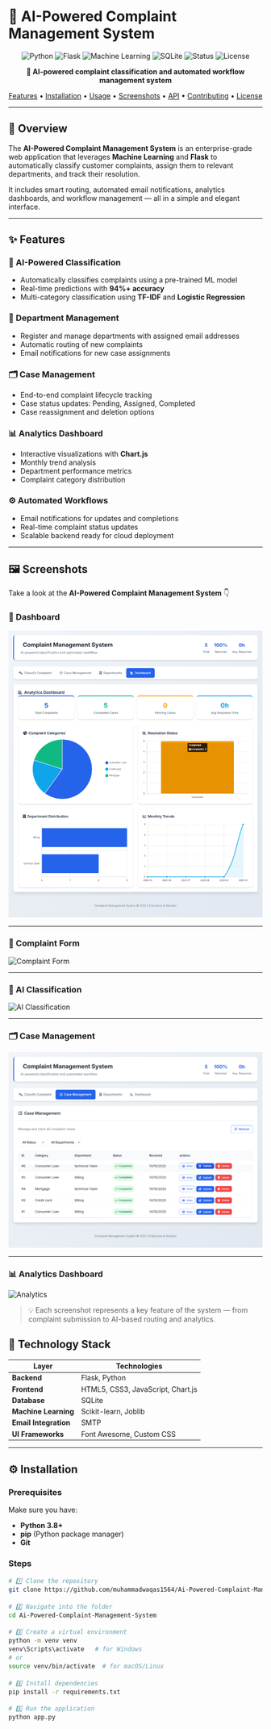 # 🧠 AI-Powered Complaint Management System

<div align="center">

![Python](https://img.shields.io/badge/Python-3.8%2B-blue?logo=python)
![Flask](https://img.shields.io/badge/Flask-2.3.3-green?logo=flask)
![Machine Learning](https://img.shields.io/badge/Machine%20Learning-Scikit%20Learn-orange?logo=scikitlearn)
![SQLite](https://img.shields.io/badge/Database-SQLite-lightgrey?logo=sqlite)
![Status](https://img.shields.io/badge/Status-Active-success)
![License](https://img.shields.io/badge/License-MIT-yellow)

**🚀 AI-powered complaint classification and automated workflow management system**

[Features](#-features) • [Installation](#-installation) • [Usage](#-usage) • [Screenshots](#-screenshots) • [API](#-api) • [Contributing](#-contributing) • [License](#-license)

</div>

---

## 🧩 Overview

The **AI-Powered Complaint Management System** is an enterprise-grade web application that leverages **Machine Learning** and **Flask** to automatically classify customer complaints, assign them to relevant departments, and track their resolution.

It includes smart routing, automated email notifications, analytics dashboards, and workflow management — all in a simple and elegant interface.

---

## ✨ Features

### 🤖 AI-Powered Classification

- Automatically classifies complaints using a pre-trained ML model
- Real-time predictions with **94%+ accuracy**
- Multi-category classification using **TF-IDF** and **Logistic Regression**

### 🏢 Department Management

- Register and manage departments with assigned email addresses
- Automatic routing of new complaints
- Email notifications for new case assignments

### 🗂️ Case Management

- End-to-end complaint lifecycle tracking
- Case status updates: Pending, Assigned, Completed
- Case reassignment and deletion options

### 📊 Analytics Dashboard

- Interactive visualizations with **Chart.js**
- Monthly trend analysis
- Department performance metrics
- Complaint category distribution

### ⚙️ Automated Workflows

- Email notifications for updates and completions
- Real-time complaint status updates
- Scalable backend ready for cloud deployment

---




## 🖼️ Screenshots

Take a look at the **AI-Powered Complaint Management System** 👇  

### 🧭 Dashboard  
![Dashboard](screenshots/dashboard.png)

---

### 📝 Complaint Form  
![Complaint Form](screenshots/complaint_form.png)

---

### 🤖 AI Classification  
![AI Classification](screenshots/ai_classification.png)

---

### 🗂️ Case Management  
![Case Management](screenshots/case_management.png)

---

### 📊 Analytics Dashboard  
![Analytics](screenshots/analytics.png)

> 💡 Each screenshot represents a key feature of the system — from complaint submission to AI-based routing and analytics.


## 🧠 Technology Stack

| Layer                 | Technologies                      |
| --------------------- | --------------------------------- |
| **Backend**           | Flask, Python                     |
| **Frontend**          | HTML5, CSS3, JavaScript, Chart.js |
| **Database**          | SQLite                            |
| **Machine Learning**  | Scikit-learn, Joblib              |
| **Email Integration** | SMTP                              |
| **UI Frameworks**     | Font Awesome, Custom CSS          |

---

## ⚙️ Installation

### Prerequisites

Make sure you have:

- **Python 3.8+**
- **pip** (Python package manager)
- **Git**

### Steps

```bash
# 1️⃣ Clone the repository
git clone https://github.com/muhammadwaqas1564/Ai-Powered-Complaint-Management-System.git

# 2️⃣ Navigate into the folder
cd Ai-Powered-Complaint-Management-System

# 3️⃣ Create a virtual environment
python -m venv venv
venv\Scripts\activate   # for Windows
# or
source venv/bin/activate  # for macOS/Linux

# 4️⃣ Install dependencies
pip install -r requirements.txt

# 5️⃣ Run the application
python app.py
```
